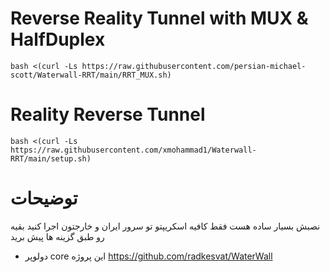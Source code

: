 # Reverse Reality Tunnel with MUX & HalfDuplex


```
bash <(curl -Ls https://raw.githubusercontent.com/persian-michael-scott/Waterwall-RRT/main/RRT_MUX.sh)
```


# Reality Reverse Tunnel


```
bash <(curl -Ls https://raw.githubusercontent.com/xmohammad1/Waterwall-RRT/main/setup.sh)
```

# توضیحات

نصبش بسیار ساده هست فقط کافیه اسکریپتو تو سرور ایران و خارجتون اجرا کنید بقیه رو طبق گزینه ها پیش برید



 

- دولوپر core این پروژه https://github.com/radkesvat/WaterWall
